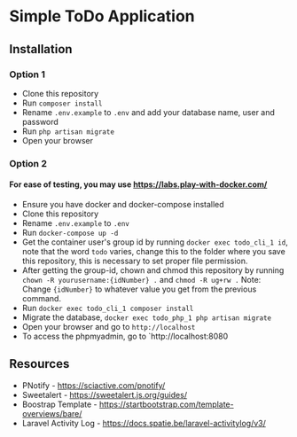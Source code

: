 # Simple ToDo Application

## Installation

### Option 1
- Clone this repository
- Run `composer install`
- Rename `.env.example` to `.env` and add your database name, user and password
- Run `php artisan migrate`
- Open your browser

### Option 2
#### For ease of testing, you may use https://labs.play-with-docker.com/
- Ensure you have docker and docker-compose installed
- Clone this repository
- Rename `.env.example` to `.env`
- Run `docker-compose up -d`
- Get the container user's group id by running `docker exec todo_cli_1 id`, note that the word `todo` varies, change this to the folder where you save this repository, this is necessary to set proper file permission.
- After getting the group-id, chown and chmod this repository by running `chown -R yourusername:{idNumber} .` and `chmod -R ug+rw .`
Note: Change `{idNumber}` to whatever value you get from the previous command.
- Run `docker exec todo_cli_1 composer install`
- Migrate the database, `docker exec todo_php_1 php artisan migrate`
- Open your browser and go to `http://localhost`
- To access the phpmyadmin, go to `http://localhost:8080

## Resources
- PNotify - https://sciactive.com/pnotify/
- Sweetalert - https://sweetalert.js.org/guides/
- Boostrap Template - https://startbootstrap.com/template-overviews/bare/
- Laravel Activity Log - https://docs.spatie.be/laravel-activitylog/v3/

